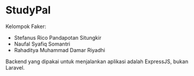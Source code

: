 # StudyPal

Kelompok Faker:
- Stefanus Rico Pandapotan Situngkir
- Naufal Syafiq Somantri
- Rahaditya Muhammad Damar Riyadhi

Backend yang dipakai untuk menjalankan aplikasi adalah ExpressJS, bukan Laravel.
